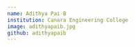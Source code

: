 ```yaml
---
name: Adithya Pai B
institution: Canara Engineering College 
image: adithyapaib.jpg
github: adithyapaib
---
```

